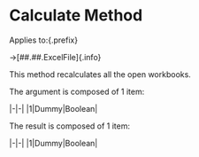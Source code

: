 # Calculate Method

Applies to:{.prefix}

→[##.##.ExcelFile]{.info}

This method recalculates all the open workbooks.

The argument is composed of 1 item:

|-|-|
|1|Dummy|Boolean|

The result is composed of 1 item:

|-|-|
|1|Dummy|Boolean|


